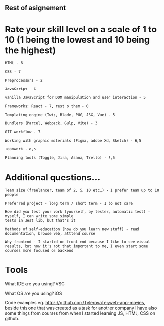## Rest of asignement
# Rate your skill level on a scale of 1 to 10 (1 being the lowest and 10 being the highest)

	HTML - 6

	CSS - 7

	Preprocessors - 2

	JavaScript - 6

	vanilla JavaScript for DOM manipulation and user interaction - 5

	Frameworks: React - 7, rest o them - 0

	Templating engine (Twig, Blade, PUG, JSX, Vue) - 5

	Bundlers (Parcel, Webpack, Gulp, Vite) - 3

	GIT workflow - 7

	Working with graphic materials (Figma, adobe Xd, Sketch) - 6,5

	Teamwork - 8,5

	Planning tools (Toggle, Jira, Asana, Trello) - 7,5


# Additional questions…

	Team size (freelancer, team of 2, 5, 10 etc…) - I prefer team up to 10 people 

	Preferred project - long term / short term - I do not care 

	How did you test your work (yourself, by tester, automatic test) - myself, I can write some simple 
    tests in Jest lib, but that's it

	Methods of self-education (how do you learn new stuff) - read documentation, browse web, atttend course

	Why frontend - I started on front end because I like to see visual results, but now it's not that important to me, I even start some courses more focused on backend 


 # Tools

What IDE are you using? VSC

What OS are you using? iOS

Code examples  eg. https://github.com/TylerovaTer/web-app-movies, beside this one that was created as a task for another company I have also some things from courses from when I started learning JS, HTML, CSS on github.
